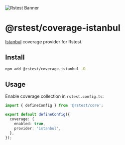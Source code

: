 <picture>
  <img alt="Rstest Banner" src="https://assets.rspack.rs/rstest/rstest-banner.png">
</picture>

# @rstest/coverage-istanbul

[Istanbul](https://istanbul.js.org/) coverage provider for Rstest.

## Install

```bash
npm add @rstest/coverage-istanbul -D
```

## Usage

Enable coverage collection in `rstest.config.ts`:

```ts
import { defineConfig } from '@rstest/core';

export default defineConfig({
  coverage: {
    enabled: true,
    provider: 'istanbul',
  },
});
```
